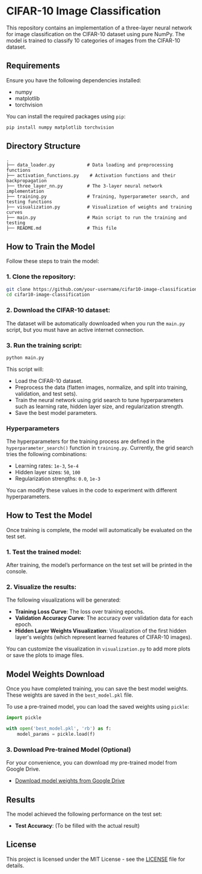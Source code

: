 # CIFAR-10 Image Classification

This repository contains an implementation of a three-layer neural network for image classification on the CIFAR-10 dataset using pure NumPy. The model is trained to classify 10 categories of images from the CIFAR-10 dataset.

## Requirements

Ensure you have the following dependencies installed:

- numpy
- matplotlib
- torchvision

You can install the required packages using `pip`:

```bash
pip install numpy matplotlib torchvision
```

## Directory Structure

```
.
├── data_loader.py            # Data loading and preprocessing functions
├── activation_functions.py    # Activation functions and their backpropagation
├── three_layer_nn.py         # The 3-layer neural network implementation
├── training.py               # Training, hyperparameter search, and testing functions
├── visualization.py          # Visualization of weights and training curves
├── main.py                   # Main script to run the training and testing
├── README.md                 # This file
```

## How to Train the Model

Follow these steps to train the model:

### 1. Clone the repository:
```bash
git clone https://github.com/your-username/cifar10-image-classification.git
cd cifar10-image-classification
```

### 2. Download the CIFAR-10 dataset:
The dataset will be automatically downloaded when you run the `main.py` script, but you must have an active internet connection.

### 3. Run the training script:
```bash
python main.py
```

This script will:
- Load the CIFAR-10 dataset.
- Preprocess the data (flatten images, normalize, and split into training, validation, and test sets).
- Train the neural network using grid search to tune hyperparameters such as learning rate, hidden layer size, and regularization strength.
- Save the best model parameters.

### Hyperparameters

The hyperparameters for the training process are defined in the `hyperparameter_search()` function in `training.py`. Currently, the grid search tries the following combinations:

- Learning rates: `1e-3`, `5e-4`
- Hidden layer sizes: `50`, `100`
- Regularization strengths: `0.0`, `1e-3`

You can modify these values in the code to experiment with different hyperparameters.

## How to Test the Model

Once training is complete, the model will automatically be evaluated on the test set.

### 1. Test the trained model:
After training, the model’s performance on the test set will be printed in the console.

### 2. Visualize the results:
The following visualizations will be generated:
- **Training Loss Curve**: The loss over training epochs.
- **Validation Accuracy Curve**: The accuracy over validation data for each epoch.
- **Hidden Layer Weights Visualization**: Visualization of the first hidden layer's weights (which represent learned features of CIFAR-10 images).

You can customize the visualization in `visualization.py` to add more plots or save the plots to image files.

## Model Weights Download

Once you have completed training, you can save the best model weights. These weights are saved in the `best_model.pkl` file.

To use a pre-trained model, you can load the saved weights using `pickle`:

```python
import pickle

with open('best_model.pkl', 'rb') as f:
    model_params = pickle.load(f)
```

### 3. Download Pre-trained Model (Optional)

For your convenience, you can download my pre-trained model from Google Drive.

- [Download model weights from Google Drive](https://drive.google.com/file/d/14kuJ0wIyZffxzAirXozzlna31PFh9lOr/view?usp=sharing)

## Results

The model achieved the following performance on the test set:

- **Test Accuracy**: (To be filled with the actual result)

## License

This project is licensed under the MIT License - see the [LICENSE](LICENSE) file for details.
